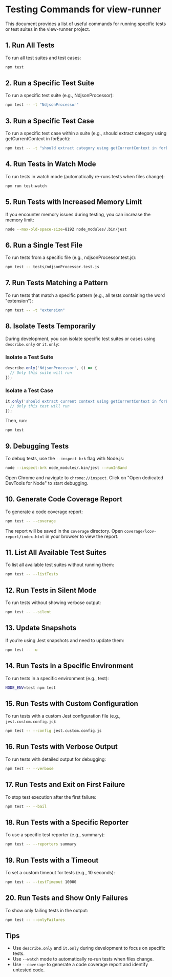 # Testing Commands for view-runner

This document provides a list of useful commands for running specific tests or test suites in the view-runner project.

## 1. Run All Tests
To run all test suites and test cases:

```bash
npm test
```

## 2. Run a Specific Test Suite
To run a specific test suite (e.g., NdjsonProcessor):

```bash
npm test -- -t "NdjsonProcessor"
```

## 3. Run a Specific Test Case
To run a specific test case within a suite (e.g., should extract category using getCurrentContext in forEach):

```bash
npm test -- -t "should extract category using getCurrentContext in forEach"
```

## 4. Run Tests in Watch Mode
To run tests in watch mode (automatically re-runs tests when files change):

```bash
npm run test:watch
```

## 5. Run Tests with Increased Memory Limit
If you encounter memory issues during testing, you can increase the memory limit:

```bash
node --max-old-space-size=8192 node_modules/.bin/jest
```

## 6. Run a Single Test File
To run tests from a specific file (e.g., ndjsonProcessor.test.js):

```bash
npm test -- tests/ndjsonProcessor.test.js
```

## 7. Run Tests Matching a Pattern
To run tests that match a specific pattern (e.g., all tests containing the word "extension"):

```bash
npm test -- -t "extension"
```

## 8. Isolate Tests Temporarily
During development, you can isolate specific test suites or cases using `describe.only` or `it.only`:

### Isolate a Test Suite

```javascript
describe.only('NdjsonProcessor', () => {
  // Only this suite will run
});
```

### Isolate a Test Case

```javascript
it.only('should extract current context using getCurrentContext in forEach', async () => {
  // Only this test will run
});
```

Then, run:

```bash
npm test
```

## 9. Debugging Tests
To debug tests, use the `--inspect-brk` flag with Node.js:

```bash
node --inspect-brk node_modules/.bin/jest --runInBand
```

Open Chrome and navigate to `chrome://inspect`. Click on "Open dedicated DevTools for Node" to start debugging.

## 10. Generate Code Coverage Report
To generate a code coverage report:

```bash
npm test -- --coverage
```

The report will be saved in the `coverage` directory. Open `coverage/lcov-report/index.html` in your browser to view the report.

## 11. List All Available Test Suites
To list all available test suites without running them:

```bash
npm test -- --listTests
```

## 12. Run Tests in Silent Mode
To run tests without showing verbose output:

```bash
npm test -- --silent
```

## 13. Update Snapshots
If you’re using Jest snapshots and need to update them:

```bash
npm test -- -u
```

## 14. Run Tests in a Specific Environment
To run tests in a specific environment (e.g., test):

```bash
NODE_ENV=test npm test
```

## 15. Run Tests with Custom Configuration
To run tests with a custom Jest configuration file (e.g., `jest.custom.config.js`):

```bash
npm test -- --config jest.custom.config.js
```

## 16. Run Tests with Verbose Output
To run tests with detailed output for debugging:

```bash
npm test -- --verbose
```

## 17. Run Tests and Exit on First Failure
To stop test execution after the first failure:

```bash
npm test -- --bail
```

## 18. Run Tests with a Specific Reporter
To use a specific test reporter (e.g., summary):

```bash
npm test -- --reporters summary
```

## 19. Run Tests with a Timeout
To set a custom timeout for tests (e.g., 10 seconds):

```bash
npm test -- --testTimeout 10000
```

## 20. Run Tests and Show Only Failures
To show only failing tests in the output:

```bash
npm test -- --onlyFailures
```

## Tips
- Use `describe.only` and `it.only` during development to focus on specific tests.
- Use `--watch` mode to automatically re-run tests when files change.
- Use `--coverage` to generate a code coverage report and identify untested code.

